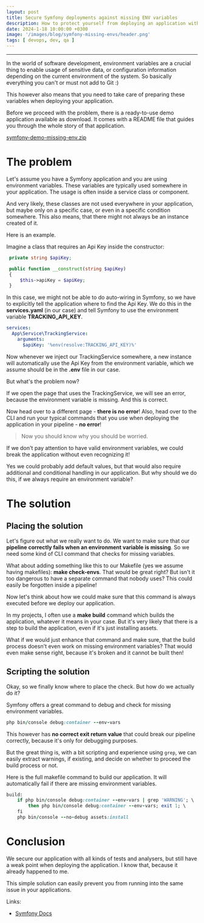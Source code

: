 ```yaml
---
layout: post
title: Secure Symfony deployments against missing ENV variables
description: How to protect yourself from deploying an application with missing ENV variables.
date: 2024-1-18 10:00:00 +0300
image: '/images/blog/symfony-missing-envs/header.png'
tags: [ devops, dev, qa ]
---
```



---

In the world of software development, environment variables are a crucial thing to enable usage of sensitive data, or configuration information
depending on the current environment of the system. So basically everything you can't or must not add to Git :)

This however also means that you need to take care of preparing these variables when deploying your application.

Before we proceed with the problem, there is a ready-to-use demo application available as download.
It comes with a README file that guides you through the whole story of that application.

<a target="_blank" rel="noopener nofollow noreferrer" href="https://github.com/boxblinkracer/boxblinkracer.github.io/tree/main/downloads">symfony-demo-missing-env.zip</a>


# The problem

Let's assume you have a Symfony application and you are using environment variables. These variables are typically used somewhere in your application.
The usage is often inside a service class or component.

And very likely, these classes are not used everywhere in your application, but maybe only on a specific case, or even in a specific condition somewhere.
This also means, that there might not always be an instance created of it.

Here is an example.

Imagine a class that requires an Api Key inside the constructor:

```php 
 private string $apiKey;

 public function __construct(string $apiKey)
 {
     $this->apiKey = $apiKey;
 }
```

In this case, we might not be able to do auto-wiring in Symfony, so we have to explicitly tell the application where to find the Api Key.
We do this in the **services.yaml** (in our case) and tell Symfony to use the environment variable **TRACKING_API_KEY**.

```yaml
services:
  App\Service\TrackingService:
    arguments:
      $apiKey: '%env(resolve:TRACKING_API_KEY)%'
```

Now whenever we inject our TrackingService somewhere, a new instance will automatically use the Api Key from the environment variable,
which we assume should be in the **.env** file in our case.

But what's the problem now?

If we open the page that uses the TrackingService, we will see an error, because the environment variable is missing.
And this is correct.

Now head over to a different page - **there is no error**! Also, head over to the CLI and run your typical commands that you use
when deploying the application in your pipeline - **no error**!

> Now you should know why you should be worried.

If we don't pay attention to have valid environment variables, we could break the application without even recognizing it!

Yes we could probably add default values, but that would also require additional and conditional handling in our application.
But why should we do this, if we always require an environment variable?

# The solution

## Placing the solution

Let's figure out what we really want to do. We want to make sure that our **pipeline correctly fails when an environment variable is missing**.
So we need some kind of CLI command that checks for missing variables.

What about adding something like this to our Makefile (yes we assume having makefiles): **make check-envs**.
That would be great right? But isn't it too dangerous to have a separate command that nobody uses?
This could easily be forgotten inside a pipeline!

Now let's think about how we could make sure that this command is always executed before we deploy our application.

In my projects, I often use a **make build** command which builds the application, whatever it means in your case.
But it's very likely that there is a step to build the application, even if it's just installing assets.

What if we would just enhance that command and make sure, that the build process doesn't even work on missing environment variables?
That would even make sense right, because it's broken and it cannot be built then!

## Scripting the solution

Okay, so we finally know where to place the check. But how do we actually do it?

Symfony offers a great command to debug and check for missing environment variables.

```ruby 
php bin/console debug:container --env-vars
```

This however has **no correct exit return value** that could break our pipeline correctly, because it's only for debugging purposes.

But the great thing is, with a bit scripting and experience using `grep`, we can easily extract warnings, if existing, and decide
on whether to proceed the build process or not.

Here is the full makefile command to build our application.
It will automatically fail if there are missing environment variables.

```ruby
build:
	if php bin/console debug:container --env-vars | grep 'WARNING'; \
		then php bin/console debug:container --env-vars; exit 1; \
	fi
	php bin/console --no-debug assets:install
```

# Conclusion

We secure our application with all kinds of tests and analysers, but still have a weak point when deploying the application.
I know that, because it already happened to me.

This simple solution can easily prevent you from running into the same issue in your applications.

Links:

* <a target="_blank" rel="noopener nofollow noreferrer" href="https://symfony.com/doc/current/configuration/env_var_processors.html">Symfony Docs</a>
